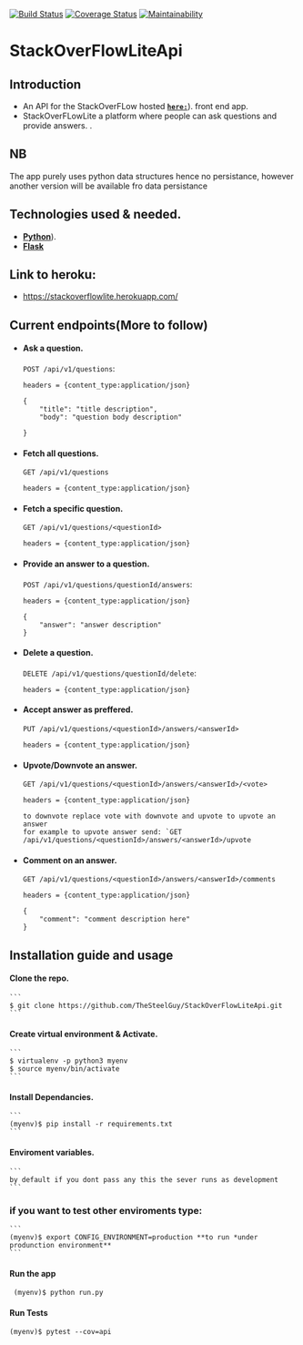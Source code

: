 [![Build Status](https://travis-ci.org/TheSteelGuy/StackOverFlowLiteApi.svg?branch=159726336-ch2-create-accept-answer-functionality)](https://travis-ci.org/TheSteelGuy/StackOverFlowLiteApi)
[![Coverage Status](https://coveralls.io/repos/github/TheSteelGuy/StackOverFlowLiteApi/badge.svg?branch=159726336-ch2-create-accept-answer-functionality)](https://coveralls.io/github/TheSteelGuy/StackOverFlowLiteApi?branch=159726336-ch2-create-accept-answer-functionality)
[![Maintainability](https://api.codeclimate.com/v1/badges/c9337d2239165a70a7db/maintainability)](https://codeclimate.com/github/TheSteelGuy/StackOverFlowLiteApi/maintainability)
# StackOverFlowLiteApi

## Introduction
* An API for the StackOverFLow hosted  **[```here:```](https://thesteelguy.github.io/StackOverFowLite/)**). front end app.
* StackOverFLowLite a platform where people can ask questions and provide answers. .
## NB
The app purely uses python data structures hence no persistance, however another version will be available fro data persistance

## Technologies used & needed.
* **[Python](https://www.python.org/downloads/)**).
* **[Flask](flask.pocoo.org/)**  

## Link to heroku:
* https://stackoverflowlite.herokuapp.com/

## Current endpoints(More to follow)

* #### Ask a question.
    `POST /api/v1/questions`: 
    ```
    headers = {content_type:application/json}

    {
        "title": "title description",
        "body": "question body description"

    }
    ```
* #### Fetch all questions.
    `GET /api/v1/questions`
    ```
    headers = {content_type:application/json}
    ```


* #### Fetch a specific question.   
    `GET /api/v1/questions/<questionId>` 
    ```
    headers = {content_type:application/json} 
    ```
    

* #### Provide an answer to a question.
    `POST /api/v1/questions/questionId/answers`:
    ```
    headers = {content_type:application/json}

    {
        "answer": "answer description"
    }
    ```

* #### Delete a question.
    `DELETE /api/v1/questions/questionId/delete`:
    ```
    headers = {content_type:application/json}

    ```
* #### Accept answer as preffered.   
    `PUT /api/v1/questions/<questionId>/answers/<answerId>` 
    ```
    headers = {content_type:application/json} 
    ```
* #### Upvote/Downvote an answer.   
    `GET /api/v1/questions/<questionId>/answers/<answerId>/<vote>` 
    ```
    headers = {content_type:application/json} 

    to downvote replace vote with downvote and upvote to upvote an answer
    for example to upvote answer send: `GET /api/v1/questions/<questionId>/answers/<answerId>/upvote
    ```


* #### Comment on an answer.   
    `GET /api/v1/questions/<questionId>/answers/<answerId>/comments` 
    ```
    headers = {content_type:application/json} 

    {
        "comment": "comment description here"
    }
    ```


## Installation guide and usage

 #### **Clone the repo.**
    ```
    $ git clone https://github.com/TheSteelGuy/StackOverFlowLiteApi.git
    ```
 #### **Create virtual environment & Activate.**
    ```
    $ virtualenv -p python3 myenv 
    $ source myenv/bin/activate
    ```
 #### **Install Dependancies.**
    ```
    (myenv)$ pip install -r requirements.txt
    ```
 #### **Enviroment variables.**
    ```
    by default if you dont pass any this the sever runs as development
    ```
### if you want to test other enviroments type:
    ```
    (myenv)$ export CONFIG_ENVIRONMENT=production **to run *under produnction environment**
    ```

#### **Run the app**
   ```
    (myenv)$ python run.py
   ```
#### **Run Tests**
  ```
  (myenv)$ pytest --cov=api
  ```
